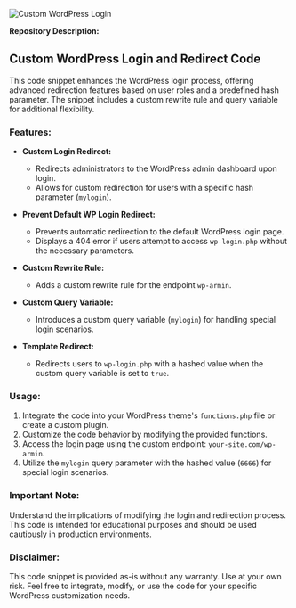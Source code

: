 ![Custom WordPress Login](thumbjpg)


**Repository Description:**

## Custom WordPress Login and Redirect Code

This code snippet enhances the WordPress login process, offering advanced redirection features based on user roles and a predefined hash parameter. The snippet includes a custom rewrite rule and query variable for additional flexibility.

### Features:

- **Custom Login Redirect:**
  - Redirects administrators to the WordPress admin dashboard upon login.
  - Allows for custom redirection for users with a specific hash parameter (`mylogin`).

- **Prevent Default WP Login Redirect:**
  - Prevents automatic redirection to the default WordPress login page.
  - Displays a 404 error if users attempt to access `wp-login.php` without the necessary parameters.

- **Custom Rewrite Rule:**
  - Adds a custom rewrite rule for the endpoint `wp-armin`.

- **Custom Query Variable:**
  - Introduces a custom query variable (`mylogin`) for handling special login scenarios.

- **Template Redirect:**
  - Redirects users to `wp-login.php` with a hashed value when the custom query variable is set to `true`.

### Usage:

1. Integrate the code into your WordPress theme's `functions.php` file or create a custom plugin.
2. Customize the code behavior by modifying the provided functions.
3. Access the login page using the custom endpoint: `your-site.com/wp-armin`.
4. Utilize the `mylogin` query parameter with the hashed value (`6666`) for special login scenarios.

### Important Note:

Understand the implications of modifying the login and redirection process. This code is intended for educational purposes and should be used cautiously in production environments.

### Disclaimer:

This code snippet is provided as-is without any warranty. Use at your own risk. Feel free to integrate, modify, or use the code for your specific WordPress customization needs.

